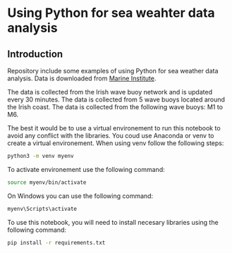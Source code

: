 # Using Python for sea weahter data analysis

## Introduction
Repository include some examples of using Python for sea weather data analysis. Data is downloaded from [Marine Institute](https://erddap.marine.ie/erddap/index.html).

The data is collected from the Irish wave buoy network and is updated every 30 minutes. The data is collected from 5 wave buoys located around the Irish coast. The data is collected from the following wave buoys: M1 to M6.

The best it would be to use a virtual environement to run this notebook to avoid any conflict with the libraries. You coud use Anaconda or venv to create a virtual environement. When using venv follow the following steps:

```bash
python3 -m venv myenv
```
To activate environement use the following command:
```bash
source myenv/bin/activate
```

On Windows you can use the following command:

```bash
myenv\Scripts\activate
```


To use this notebook, you will need to install necesary libraries using the following command:

```bash
pip install -r requirements.txt
```

